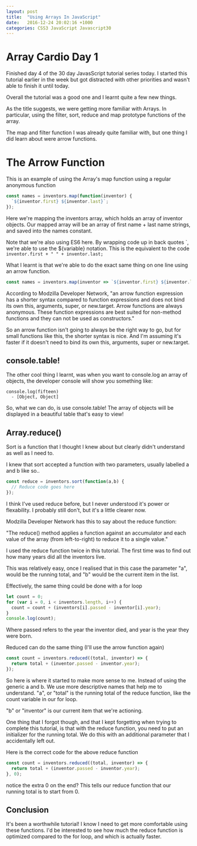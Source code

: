 ```yaml
---
layout: post
title:  "Using Arrays In JavaScript"
date:   2016-12-24 20:02:16 +1000
categories: CSS3 JavaScript Javascript30
---
```

# Array Cardio Day 1

Finished day 4 of the 30 day JavasScript tutorial series today. I started this tutorial earlier in the week but got distracted with other priorities and wasn't able to finish it until today.

Overall the tutorial was a good one and I learnt quite a few new things.

As the title suggests, we were getting more familiar with Arrays. In particular, using the filter, sort, reduce and map prototype functions of the array.

The map and filter function I was already quite familiar with, but one thing I did learn about were arrow functions.

# The Arrow Function

This is an example of using the Array's map function using a regular anonymous function

```javascript
const names = inventors.map(function(inventor) {
  `${inventor.first} ${inventor.last}`;
});
```
Here we're mapping the inventors array, which holds an array of inventor objects. Our mapped array will be an array of first name + last name strings, and saved into the names constant.

Note that we're also using ES6 here. By wrapping code up in back quotes \`, we're able to use the ${variable} notation. This is the equivalent to the code `inventor.first + " " + inventor.last;`

What I learnt is that we're able to do the exact same thing on one line using an arrow function.

```javascript
const names = inventors.map(inventor => `${inventor.first} ${inventor.last});
```

According to Modzilla Developer Network, "an arrow function expression has a shorter syntax compared to function expressions and does not bind its own this, arguments, super, or new.target. Arrow functions are always anonymous. These function expressions are best suited for non-method functions and they can not be used as constructors."

So an arrow function isn't going to always be the right way to go, but for small functions like this, the shorter syntax is nice. And I'm assuming it's faster if it doesn't need to bind its own this, arguments, super or new.target.

## console.table!

The other cool thing I learnt, was when you want to console.log an array of objects, the developer console will show you something like:

```
console.log(fifteen)
  - [Object, Object]
```

So, what we can do, is use console.table! The array of objects will be displayed in a beautiful table that's easy to view!

## Array.reduce()

Sort is a function that I thought I knew about but clearly didn't understand as well as I need to.

I knew that sort accepted a function with two parameters, usually labelled a and b like so..

```javascript
const reduce = inventors.sort(function(a,b) {
  // Reduce code goes here
});
```

I think I've used reduce before, but I never understood it's power or flexability. I probably still don't, but it's a little clearer now.

Modzilla Developer Network has this to say about the reduce function:

"The reduce() method applies a function against an accumulator and each value of the array (from left-to-right) to reduce it to a single value."

I used the reduce function twice in this tutorial. The first time was to find out how many years did all the inventors live.

This was relatively easy, once I realised that in this case the parameter "a", would be the running total, and "b" would be the current item in the list.

Effectively, the same thing could be done with a for loop

```javascript
let count = 0;
for (var i = 0, i < inventors.length, i++) {
  count = count + (inventors[i].passed - inventor[i].year);
}
console.log(count);
```

Where passed refers to the year the inventor died, and year is the year they were born.

Reduced can do the same thing (I'll use the arrow function again)

```javascript
const count = inventors.reduced((total, inventor) => {
  return total + (inventor.passed - inventor.year);
});
```

So here is where it started to make more sense to me. Instead of using the generic a and b. We use more descriptive names that help me to understand. "a", or "total" is the running total of the reduce function, like the count variable in our for loop.

"b" or "inventor" is our current item that we're actioning.

One thing that I forgot though, and that I kept forgetting when trying to complete this tutorial, is that with the reduce function, you need to put an initializer for the running total. We do this with an additional parameter that I accidentally left out.

Here is the correct code for the above reduce function

```javascript
const count = inventors.reduced((total, inventor) => {
  return total + (inventor.passed - inventor.year);
}, 0);
```

notice the extra 0 on the end? This tells our reduce function that our running total is to start from 0.

## Conclusion

It's been a worthwhile tutorial! I know I need to get more comfortable using these functions. I'd be interested to see how much the reduce function is optimized compared to the for loop, and which is actually faster.

